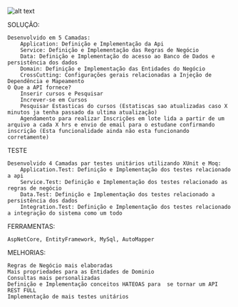 ![alt text](https://i.ibb.co/FBkDRDB/arq.png)

SOLUÇÃO: 

	Desenvolvido em 5 Camadas:
		Application: Definição e Implementação da Api 
		Service: Definição e Implementação das Regras de Negócio
		Data: Definição e Implementação do acesso ao Banco de Dados e persistência dos dados
		Domain: Definição e Implementação das Entidades do Negócio
		CrossCutting: Configurações gerais relacionadas a Injeção de Dependência e Mapeamento
	O Que a API fornece?
		Inserir cursos e Pesquisar
		Increver-se em Cursos
		Pesquisar Estasticas do cursos (Estatiscas sao atualizadas caso X minutos ja tenha passado da ultima atualização)
		Agendamento para realizar Inscrições em lote lida a partir de um arquivo a cada X hrs e envio de email para o estudane confirmando inscrição (Esta funcionalidade ainda não esta funcionando corretamente)

TESTE

	Desenvolvido 4 Camadas par testes unitários utilizando XUnit e Moq:
		Application.Test: Definição e Implementação dos testes relacionado a api
		Service.Test: Definição e Implementação dos testes relacionado as regras de negócio
		Data.Test: Definição e Implementação dos testes relacionado a persistência dos dados
		Integration.Test: Definição e Implementação dos testes relacionado a integração do sistema como um todo

FERRAMENTAS:

	AspNetCore, EntityFramework, MySql, AutoMapper

MELHORIAS:

	Regras de Negócio mais elaboradas
	Mais propriedades para as Entidades de Dominio
	Consultas mais personalizadas
	Definição e Implementação conceitos HATEOAS para  se tornar um API REST FULL
	Implementação de mais testes unitários
	
